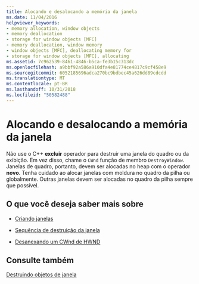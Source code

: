 ```yaml
---
title: Alocando e desalocando a memória da janela
ms.date: 11/04/2016
helpviewer_keywords:
- memory allocation, window objects
- memory deallocation
- storage for window objects [MFC]
- memory deallocation, window memory
- window objects [MFC], deallocating memory for
- storage for window objects [MFC], allocating
ms.assetid: 7c962539-8461-4846-b5ca-fe3b15c313dc
ms.openlocfilehash: a9bbf92a586a910dfa4e81774ce4817c9cf458e9
ms.sourcegitcommit: 6052185696adca270bc9bdbec45a626dd89cdcdd
ms.translationtype: MT
ms.contentlocale: pt-BR
ms.lasthandoff: 10/31/2018
ms.locfileid: "50582488"
---
```

# <a name="allocating-and-deallocating-window-memory"></a>Alocando e desalocando a memória da janela

Não use o C++ **excluir** operador para destruir uma janela do quadro ou da exibição. Em vez disso, chame o `CWnd` função de membro `DestroyWindow`. Janelas de quadro, portanto, devem ser alocadas no heap com o operador **novo**. Tenha cuidado ao alocar janelas com moldura no quadro da pilha ou globalmente. Outras janelas devem ser alocadas no quadro da pilha sempre que possível.

## <a name="what-do-you-want-to-know-more-about"></a>O que você deseja saber mais sobre

- [Criando janelas](../mfc/creating-windows.md)

- [Sequência de destruição da janela](../mfc/window-destruction-sequence.md)

- [Desanexando um CWnd de HWND](../mfc/detaching-a-cwnd-from-its-hwnd.md)

## <a name="see-also"></a>Consulte também

[Destruindo objetos de janela](../mfc/destroying-window-objects.md)

